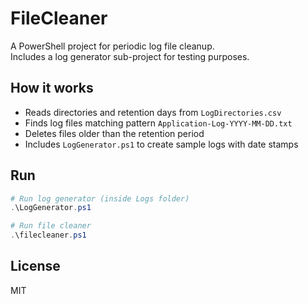 # FileCleaner

A PowerShell project for periodic log file cleanup.  
Includes a log generator sub-project for testing purposes.

## How it works
- Reads directories and retention days from `LogDirectories.csv`
- Finds log files matching pattern `Application-Log-YYYY-MM-DD.txt`
- Deletes files older than the retention period
- Includes `LogGenerator.ps1` to create sample logs with date stamps

## Run
```powershell
# Run log generator (inside Logs folder)
.\LogGenerator.ps1

# Run file cleaner
.\filecleaner.ps1
```
## License
MIT